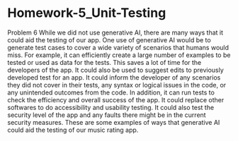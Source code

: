 # Homework-5_Unit-Testing

Problem 6
  While we did not use generative AI, there are many ways that it could aid the testing of our app.
  One use of generative AI would be to generate test cases to cover a wide variety of scenarios that humans would miss.  For example, it can efficiently create a large number of examples to be tested or used as data for the tests.  This saves a lot of time for the developers of the app.
  It could also be used to suggest edits to previously developed test for an app.  It could inform the developer of any scenarios they did not cover in their tests, any syntax or logical issues in the code, or any unintended outcomes from the code.
  In addition, it can run tests to check the efficiency and overall success of the app.  It could replace other softwares to do accessibility and usability testing.
It could also test the security level of the app and any faults there might be in the current security measures.
  These are some examples of ways that generative AI could aid the testing of our music rating app.

